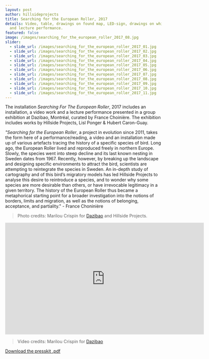 ```yaml
---
layout: post
author: hillsideprojects
title: Searching for the European Roller, 2017
details: Video, table, drawings on found map, LED-sign, drawings on white-board
  and lecture performance.
featured: false
image: /images/searching_for_the_european_roller_2017_08.jpg
slider:
  - slide_url: /images/searching_for_the_european_roller_2017_01.jpg
  - slide_url: /images/searching_for_the_european_roller_2017_02.jpg
  - slide_url: /images/searching_for_the_european_roller_2017_03.jpg
  - slide_url: /images/searching_for_the_european_roller_2017_04.jpg
  - slide_url: /images/searching_for_the_european_roller_2017_05.jpg
  - slide_url: /images/searching_for_the_european_roller_2017_06.jpg
  - slide_url: /images/searching_for_the_european_roller_2017_07.jpg
  - slide_url: /images/searching_for_the_european_roller_2017_08.jpg
  - slide_url: /images/searching_for_the_european_roller_2017_09.jpg
  - slide_url: /images/searching_for_the_european_roller_2017_10.jpg
  - slide_url: /images/searching_for_the_european_roller_2017_11.jpg
---
```

The installation *Searching For The European Roller*, 2017 includes an installation, a video work and a lecture performance presented in a group exhibition at Dazibao, Montréal, curated by France Choinière. The exhibition includes works by Hillside Projects, Lisl Ponger & Hubert Caron-Guay.

*"Searching for the European Roller*, a project in evolution since 2011, takes the form here of a performance/reading, a video and an installation made up of various artefacts tracing the history of a specific species of bird. Long ago, the European Roller lived and reproduced freely in northern Europe. Slowly, the species went into steep decline and its last known nesting in Sweden dates from 1967. Recently, however, by breaking up the landscape and designing specific environments to attract the bird, scientists are attempting to reintegrate the species in Sweden. An in-depth study of cartography and of this bird’s migratory models has led Hillside Projects to analyse this desire to reintroduce a species, and to wonder why some species are more desirable than others, or have irrevocable legitimacy in a given territory. The history of the European Roller thus became a metaphorical starting point for a broader investigation into the notions of borders, limits and migration, as well as the notions of belonging, acceptance, and partiality." - France Choninière

> Photo credits: Marilou Crispin for <a href="https://dazibao.art/" target="blank">Dazibao</a> and Hillside Projects.



<iframe src="https://player.vimeo.com/video/242933312" width="640" height="360" frameborder="0" webkitallowfullscreen mozallowfullscreen allowfullscreen></iframe>

> Video credits: Marilou Crispin for  <a href="https://dazibao.art/" target="blank">Dazibao</a>

<object data="/images/Press-kit_HCG-HP-LP.pdf" type="application/pdf" width="100%" height="100%">
  <p><a href="/images/Press-kit_HCG-HP-LP.pdf">Download the presskit .pdf</a></p>
</object>
